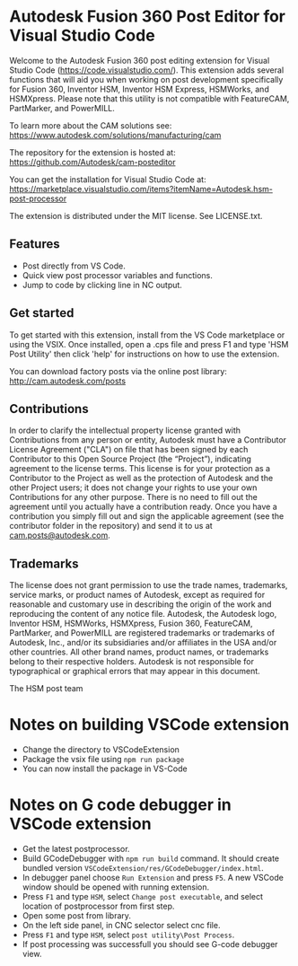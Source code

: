 # Autodesk Fusion 360 Post Editor for Visual Studio Code

Welcome to the Autodesk Fusion 360 post editing extension for Visual Studio Code (https://code.visualstudio.com/). This extension adds several functions that will aid you when working on post development specifically for Fusion 360, Inventor HSM, Inventor HSM Express, HSMWorks, and HSMXpress. Please note that this utility is not compatible with FeatureCAM, PartMarker, and PowerMILL.

To learn more about the CAM solutions see:
https://www.autodesk.com/solutions/manufacturing/cam

The repository for the extension is hosted at:
https://github.com/Autodesk/cam-posteditor

You can get the installation for Visual Studio Code at:
https://marketplace.visualstudio.com/items?itemName=Autodesk.hsm-post-processor

The extension is distributed under the MIT license. See LICENSE.txt.

## Features
- Post directly from VS Code.
- Quick view post processor variables and functions.
- Jump to code by clicking line in NC output.


## Get started
To get started with this extension, install from the VS Code marketplace or using the VSIX. Once installed, open a .cps file and press F1 and type 'HSM Post Utility' then click 'help' for instructions on how to use the extension.

You can download factory posts via the online post library:
http://cam.autodesk.com/posts

## Contributions

In order to clarify the intellectual property license granted with Contributions from any person or entity, Autodesk must have a Contributor License Agreement ("CLA") on file that has been signed by each Contributor to this Open Source Project (the “Project”), indicating agreement to the license terms. This license is for your protection as a Contributor to the Project as well as the protection of Autodesk and the other Project users; it does not change your rights to use your own Contributions for any other purpose. There is no need to fill out the agreement until you actually have a contribution ready. Once you have a contribution you simply fill out and sign the applicable agreement (see the contributor folder in the repository) and send it to us at cam.posts@autodesk.com.


## Trademarks

The license does not grant permission to use the trade names, trademarks, service marks, or product names of Autodesk, except as required for reasonable and customary use in describing the origin of the work and reproducing the content of any notice file. Autodesk, the Autodesk logo, Inventor HSM, HSMWorks, HSMXpress, Fusion 360, FeatureCAM, PartMarker, and PowerMILL are registered trademarks or trademarks of Autodesk, Inc., and/or its subsidiaries and/or affiliates in the USA and/or other countries. All other brand names, product names, or trademarks belong to their respective holders. Autodesk is not responsible for typographical or graphical errors that may appear in this document.


The HSM post team

# Notes on building VSCode extension

- Change the directory to VSCodeExtension
- Package the vsix file using `npm run package`
- You can now install the package in VS-Code

# Notes on G code debugger in VSCode extension

- Get the latest postprocessor.
- Build GCodeDebugger with `npm run build` command. It should create bundled version `VSCodeExtension/res/GCodeDebugger/index.html`.
- In debugger panel choose `Run Extension` and press `F5`. A new VSCode window should be opened with running extension.
- Press `F1` and type `HSM`, select `Change post executable`, and select location of postprocessor from first step.
- Open some post from library.
- On the left side panel, in CNC selector select cnc file.
- Press `F1` and type `HSM`, select `post utility\Post Process`.
- If post processing was successfull you should see G-code debugger view.

